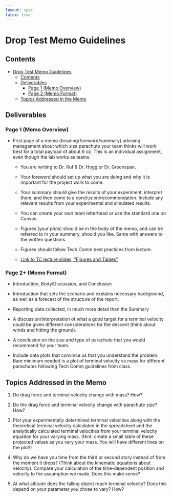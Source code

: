 ```yaml
---
layout: spec
latex: true
---
```


# Drop Test Memo Guidelines

## Contents

- [Drop Test Memo Guidelines](#drop-test-memo-guidelines)
  - [Contents](#contents)
  - [Deliverables](#deliverables)
    - [Page 1 (Memo Overview)](#page-1-memo-overview)
    - [Page 2 (Memo Format)](#page-2-memo-format)
  - [Topics Addressed in the Memo](#topics-addressed-in-the-memo)

## Deliverables

### Page 1 (Memo Overview)

- First page of a memo (heading/foreword/summary) advising management about which size parachute your team thinks will work best for a total payload of about 6 oz. This is an individual assignment, even though the lab works as teams.

  - You are writing to Dr. Ruf & Dr. Hogg or Dr. Greenspan.

  - Your foreword should set up what you are doing and why it is important for the project work to come.

  - Your summary should give the results of your experiment, interpret them, and then come to a conclusion/recommendation. Include any relevant results from your experimental and simulated results.

  - You can create your own team letterhead or use the standard one on Canvas.

  - Figures (your plots) should be in the body of the memo, and can be referred to in your summary, should you like. Same with answers to the written questions.
  
  - Figures should follow Tech Comm best practices from lecture.

  - [Link to TC lecture slides, "Figures and Tables"](https://drive.google.com/file/d/1wF_2sew3AUR0CahXwRlC7FNN-Dnxxz6n/view?usp=sharing)

### Page 2+ (Memo Format)

- Introduction, Body/Discussion, and Conclusion

- Introduction that sets the scenario and explains necessary background, as well as a forecast of the structure of the report.

- Reporting data collected, in much more detail than the Summary

- A discussion/interpretation of what a good target for a terminal velocity could be given different considerations for the descent (think about winds and hitting the ground).

- A conclusion on the size and type of parachute that you would recommend for your team.

- Include data plots that convince us that you understand the problem. Bare minimum needed is a plot of terminal velocity vs mass for different parachutes following Tech Comm guidelines from class.

## Topics Addressed in the Memo

1. Do drag force and terminal velocity change with mass? How?

2. Do the drag force and terminal velocity change with parachute size? How?

3. Plot your experimentally determined terminal velocities along with the theoretical terminal velocity calculated in the spreadsheet and the analytically calculated terminal velocities from your terminal velocity equation for your varying mass. (Hint: create a small table of these projected values as you vary your mass. You will have different lines on the plot!)

4. Why do we have you time from the third or second story instead of from the moment it drops? (Think about the kinematic equations about velocity). Compare your calculation of the time-dependent position and velocity to the assumption we made. Does this make sense?

5. At what altitude does the falling object reach terminal velocity? Does this depend on your parameter you chose to vary? How?